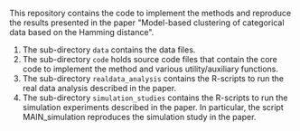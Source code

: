 This repository contains the code to implement the methods and reproduce the results presented in the paper "Model-based clustering of categorical data based on the Hamming distance".

1. The sub-directory `data` contains the data files.
2. The sub-directory `code` holds source code files that contain the core code to implement the method and various utility/auxiliary functions.
3. The sub-directory `realdata_analysis` contains the R-scripts to run the real data analysis described in the paper.
4. The sub-directory `simulation_studies` contains the R-scripts to run the simulation experiments described in the paper. In particular, the script MAIN_simulation reproduces the simulation study in the paper.
